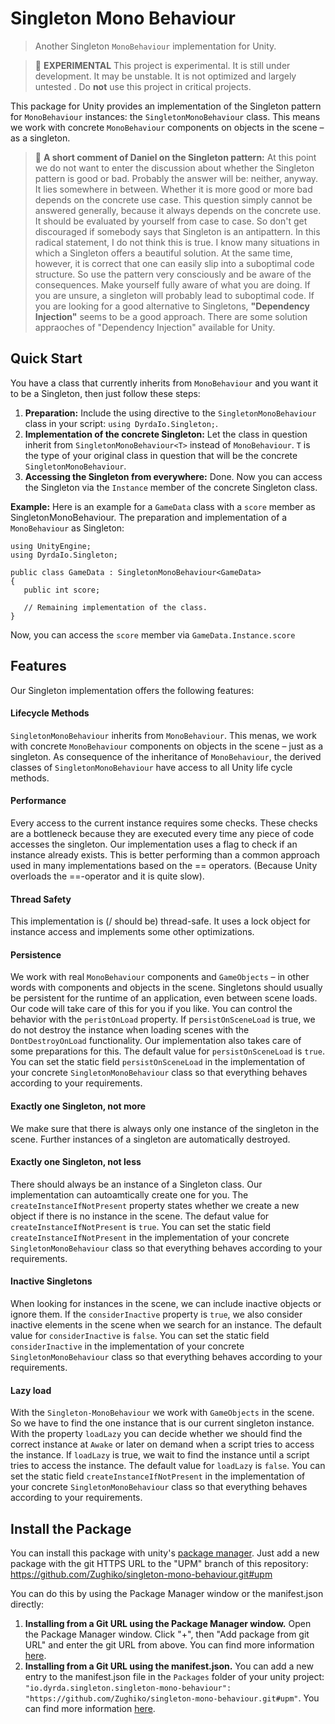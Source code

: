 # Singleton Mono Behaviour

> Another Singleton ```MonoBehaviour``` implementation for Unity. 

> 🧪 **EXPERIMENTAL** This project is experimental. It is still under development. It may be unstable. It is not optimized and largely untested . Do **not** use this project in critical projects. 

This package for Unity provides an implementation of the Singleton pattern for ```MonoBehaviour``` instances: the ```SingletonMonoBehaviour``` class. This means we work with concrete ```MonoBehaviour``` components on objects in the scene – as a singleton. 

> 💭 **A short comment of Daniel on the Singleton pattern:** At this point we do not want to enter the discussion about whether the Singleton pattern is good or bad. Probably the answer will be: neither, anyway. It lies somewhere in between. Whether it is more good or more bad depends on the concrete use case. This question simply cannot be answered generally, because it always depends on the concrete use. It should be evaluated by yourself from case to case. So don't get discouraged if somebody says that Singleton is an antipattern. In this radical statement, I do not think this is true. I know many situations in which a Singleton offers a beautiful solution. At the same time, however, it is correct that one can easily slip into a suboptimal code structure. So use the pattern very consciously and be aware of the consequences. Make yourself fully aware of what you are doing. If you are unsure, a singleton will probably lead to suboptimal code. If you are looking for a good alternative to Singletons, **"Dependency Injection"** seems to be a good approach. There are some solution appraoches of "Dependency Injection" available for Unity.

## Quick Start

You have a class that currently inherits from ```MonoBehaviour``` and you want it to be a Singleton, then just follow these steps:

1. **Preparation:** Include the using directive to the ```SingletonMonoBehaviour``` class in your script: ```using DyrdaIo.Singleton;```.
2. **Implementation of the concrete Singleton:** Let the class in question inherit from ```SingletonMonoBehaviour<T>``` instead of ```MonoBehaviour```. ```T``` is the type of your original class in question that will be the concrete ```SingletonMonoBehaviour```.
3. **Accessing the Singleton from everywhere:** Done. Now you can access the Singleton via the ```Instance``` member of the concrete Singleton class.

**Example:** Here is an example for a ```GameData``` class with a ```score``` member as SingletonMonoBehaviour.
The preparation and implementation of a ```MonoBehaviour``` as Singleton:

```
using UnityEngine;
using DyrdaIo.Singleton;

public class GameData : SingletonMonoBehaviour<GameData>
{
   public int score;
   
   // Remaining implementation of the class.
}
```

Now, you can access the ```score``` member via ```GameData.Instance.score```

## Features

Our Singleton implementation offers the following features:

#### Lifecycle Methods
```SingletonMonoBehaviour``` inherits from ```MonoBehaviour```. This menas, we work with concrete ```MonoBehaviour``` components on objects in the scene – just as a singleton. As consequence of the inheritance of   ```MonoBehaviour```, the derived classes of ```SingletonMonoBehaviour``` have access to all Unity life cycle methods.
#### Performance
Every access to the current instance requires some checks. These checks are a bottleneck because they are executed every time any piece of code accesses the singleton. Our implementation uses a flag to check if an instance already exists. This is better performing than a common approach used in many implementations based on the == operators. (Because Unity overloads the ==-operator and it is quite slow).
#### Thread Safety
This implementation is (/ should be) thread-safe. It uses a lock object for instance access and implements some other optimizations.
#### Persistence
We work with real ```MonoBehaviour``` components and ```GameObjects``` – in other words with components and objects in the scene. Singletons should usually be persistent for the runtime of an application, even between scene loads. Our code will take care of this for you if you like. You can control the behavior with the ```peristOnLoad``` property. If p```ersistOnSceneLoad``` is true, we do not destroy the instance when loading scenes with the ```DontDestroyOnLoad``` functionality. Our implementation also takes care of some preparations for this. The default value for ```persistOnSceneLoad``` is ```true```. You can set the static field ``persistOnSceneLoad`` in the implementation of your concrete ``SingletonMonoBehaviour`` class so that everything behaves according to your requirements.
#### Exactly one Singleton, not more
We make sure that there is always only one instance of the singleton in the scene. Further instances of a singleton are automatically destroyed.
#### Exactly one Singleton, not less
There should always be an instance of a Singleton class. Our implementation can autoamtically create one for you. The ```createInstanceIfNotPresent``` property states whether we create a new object if there is no instance in the scene. The defaut value for ```createInstanceIfNotPresent``` is ```true```. You can set the static field ```createInstanceIfNotPresent``` in the implementation of your concrete ```SingletonMonoBehaviour``` class so that everything behaves according to your requirements.
#### Inactive Singletons
When looking for instances in the scene, we can include inactive objects or ignore them. If the ```considerInactive``` property is ```true```, we also consider inactive elements in the scene when we search for an instance. The default value for ```considerInactive``` is ```false```. You can set the static field ```considerInactive``` in the implementation of your concrete ```SingletonMonoBehaviour``` class so that everything behaves according to your requirements.
#### Lazy load
With the ```Singleton-MonoBehaviour``` we work with ```GameObjects``` in the scene. So we have to find the one instance that is our current singleton instance. With the property ```loadLazy``` you can decide whether we should find the correct instance at ```Awake``` or later on demand when a script tries to access the instance. If ```loadLazy``` is true, we wait to find the instance until a script tries to access the instance. The default value for ```loadLazy``` is ```false```. You can set the static field ```createInstanceIfNotPresent``` in the implementation of your concrete ```SingletonMonoBehaviour``` class so that everything behaves according to your requirements.

## Install the Package

You can install this package with unity's [package manager](https://docs.unity3d.com/Manual/PackagesList.html). Just add a new package with the git HTTPS URL to the "UPM" branch of this repository: https://github.com/Zughiko/singleton-mono-behaviour.git#upm

You can do this by using the Package Manager window or the manifest.json directly:

1. **Installing from a Git URL using the Package Manager window.** Open the Package Manager window. Click "+", then "Add package from git URL" and enter the git URL from above. You can find more information [here](https://docs.unity3d.com/Manual/upm-ui-giturl.html).
2. **Installing from a Git URL using the manifest.json.** You can add a new entry to the manifest.json file in the ``Packages`` folder of your unity project: ```"io.dyrda.singleton.singleton-mono-behaviour": "https://github.com/Zughiko/singleton-mono-behaviour.git#upm"```. You can find more information [here](https://docs.unity3d.com/Manual/upm-git.html).
 
